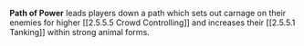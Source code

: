 **Path of Power** leads players down a path which sets out carnage on their enemies for higher [[2.5.5.5 Crowd Controlling]] and increases their [[2.5.5.1 Tanking]] within strong animal forms.